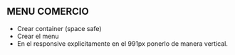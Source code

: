 ## MENU COMERCIO

    
- Crear container (space safe)
- Crear el menu
- En el responsive explicitamente en el 991px ponerlo de manera vertical.

